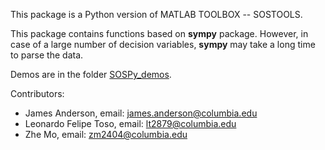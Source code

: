This package is a Python version of MATLAB TOOLBOX -- SOSTOOLS. 

This package contains functions based on **sympy** package. However, in case of a large number of decision variables, **sympy** may take a long time to parse the data.

Demos are in the folder [SOSPy_demos](https://github.com/zm2404/SOSPy/tree/main/SOSPy_demos/Sympy_demos).

Contributors: 
- James Anderson, email: james.anderson@columbia.edu
- Leonardo Felipe Toso, email: lt2879@columbia.edu
- Zhe Mo, email: zm2404@columbia.edu
